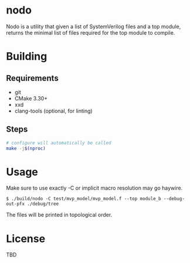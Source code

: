 # nodo

Nodo is a utility that given a list of SystemVerilog files and a top module,
returns the minimal list of files required for the top module to compile.

# Building

## Requirements

* git
* CMake 3.30+
* xxd
* clang-tools (optional, for linting)

## Steps

```bash
# configure will automatically be called
make -j$(nproc)
```

# Usage

Make sure to use exactly -C or implicit macro resolution may go haywire.

```console
$ ./build/nodo -C test/mvp_model/mvp_model.f --top module_b --debug-out-pfx ./debug/tree
```

The files will be printed in topological order.

# License
TBD
